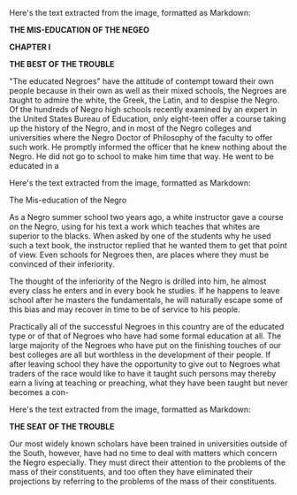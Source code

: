 Here's the text extracted from the image, formatted as Markdown:

**THE MIS-EDUCATION OF THE NEGEO**

**CHAPTER I**

**THE BEST OF THE TROUBLE**

"The educated Negroes" have the attitude of contempt toward their own people because in their own as well as their mixed schools, the Negroes are taught to admire the white, the Greek, the Latin, and to despise the Negro. Of the hundreds of Negro high schools recently examined by an expert in the United States Bureau of Education, only eight-teen offer a course taking up the history of the Negro, and in most of the Negro colleges and universities where the Negro Doctor of Philosophy of the faculty to offer such work. He promptly informed the officer that he knew nothing about the Negro. He did not go to school to make him time that way. He went to be educated in a

Here's the text extracted from the image, formatted as Markdown:

The Mis-education of the Negro

As a Negro summer school two years ago, a white instructor gave a course on the Negro, using for his text a work which teaches that whites are superior to the blacks. When asked by one of the students why he used such a text book, the instructor replied that he wanted them to get that point of view. Even schools for Negroes then, are places where they must be convinced of their inferiority.

The thought of the inferiority of the Negro is drilled into him, he almost every class he enters and in every book he studies. If he happens to leave school after he masters the fundamentals, he will naturally escape some of this bias and may recover in time to be of service to his people.

Practically all of the successful Negroes in this country are of the educated type or of that of Negroes who have had some formal education at all. The large majority of the Negroes who have put on the finishing touches of our best colleges are all but worthless in the development of their people. If after leaving school they have the opportunity to give out to Negroes what traders of the race would like to have it taught such persons may thereby earn a living at teaching or preaching, what they have been taught but never becomes a con-

Here's the text extracted from the image, formatted as Markdown:

**THE SEAT OF THE TROUBLE**

Our most widely known scholars have been trained in universities outside of the South, however, have had no time to deal with matters which concern the Negro especially. They must direct their attention to the problems of the mass of their constituents, and too often they have eliminated their projections by referring to the problems of the mass of their constituents.